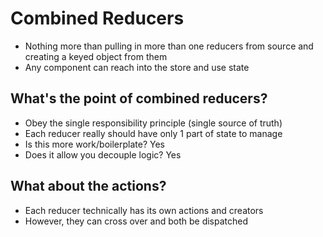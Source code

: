 # Combined Reducers
- Nothing more than pulling in more than one reducers from source and creating a keyed object from them
- Any component can reach into the store and use state

## What's the point of combined reducers?
- Obey the single responsibility principle (single source of truth)
- Each reducer really should have only 1 part of state to manage
- Is this more work/boilerplate? Yes
- Does it allow you decouple logic? Yes

## What about the actions?
- Each reducer technically has its own actions and creators
- However, they can cross over and both be dispatched